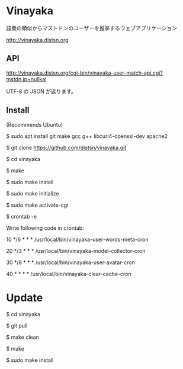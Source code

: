# Vinayaka

語彙の類似からマストドンのユーザーを推挙するウェブアプリケーション

http://vinayaka.distsn.org

## API

http://vinayaka.distsn.org/cgi-bin/vinayaka-user-match-api.cgi?mstdn.jp+nullkal

UTF-8 の JSON が返ります。

## Install

(Recommends Ubuntu)

$ sudo apt install git make gcc g++ libcurl4-openssl-dev apache2

$ git clone https://github.com/distsn/vinayaka.git

$ cd vinayaka

$ make

$ sudo make install

$ sudo make initialize

$ sudo make activate-cgi

$ crontab -e

Write following code in crontab:

10 */6 * * * /usr/local/bin/vinayaka-user-words-meta-cron

20 */3 * * * /usr/local/bin/vinayaka-model-collector-cron

30 */8 * * * /usr/local/bin/vinayaka-user-avatar-cron

40 * * * * /usr/local/bin/vinayaka-clear-cache-cron

# Update

$ cd vinayaka

$ git pull

$ make clean

$ make

$ sudo make install
